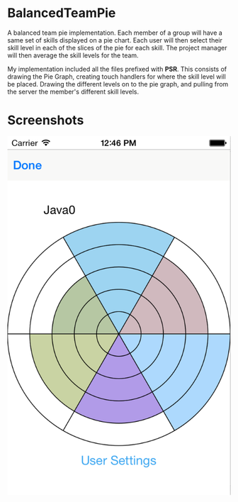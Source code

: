 # BalancedTeamPie

A balanced team pie implementation. Each member of a group will have a same set of skills displayed on a pie chart. Each user will then select their skill level in each of the slices of the pie for each skill. The project manager will then average the skill levels for the team.

My implementation included all the files prefixed with <strong>PSR</strong>.
	 This consists of drawing the Pie Graph, creating touch handlers for where the skill level will be placed. Drawing the different levels on to the pie graph, and pulling from the server the member's different skill levels.

Screenshots
===========

![alt text](/ss1.png "ss1")